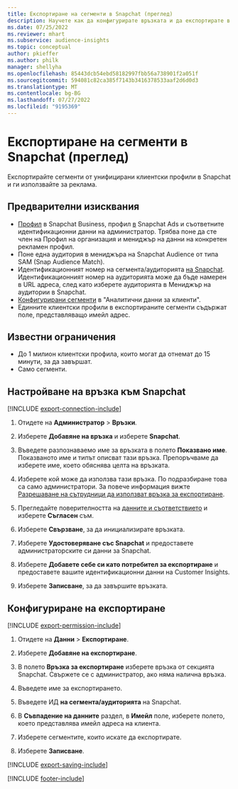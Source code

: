 ```yaml
---
title: Експортиране на сегменти в Snapchat (преглед)
description: Научете как да конфигурирате връзката и да експортирате в Snapchat.
ms.date: 07/25/2022
ms.reviewer: mhart
ms.subservice: audience-insights
ms.topic: conceptual
author: pkieffer
ms.author: philk
manager: shellyha
ms.openlocfilehash: 85443dcb54ebd58182997fbb56a738901f2a051f
ms.sourcegitcommit: 594081c82ca385f7143b3416378533aaf2d6d0d3
ms.translationtype: MT
ms.contentlocale: bg-BG
ms.lasthandoff: 07/27/2022
ms.locfileid: "9195369"
---
```

# <a name="export-segments-to-snapchat-preview"></a>Експортиране на сегменти в Snapchat (преглед)

Експортирайте сегменти от унифицирани клиентски профили в Snapchat и ги използвайте за реклама.

## <a name="prerequisites"></a>Предварителни изисквания

- [Профил](https://business.snapchat.com/) в Snapchat Business, профил [в](https://ads.snapchat.com/) Snapchat Ads и съответните идентификационни данни на администратор. Трябва поне да сте член на Профил на организация и мениджър на данни на конкретен рекламен профил.
- Поне една аудитория в мениджъра на Snapchat Audience от типа SAM (Snap Audience Match).
- Идентификационният номер на сегмента/аудиторията [на Snapchat](https://businesshelp.snapchat.com/s/article/custom-audiences). Идентификационният номер на аудиторията може да бъде намерен в URL адреса, след като изберете аудиторията в Мениджър на аудитории в Snapchat.
- [Конфигурирани сегменти](segments.md) в "Аналитични данни за клиенти".
- Единните клиентски профили в експортираните сегменти съдържат поле, представляващо имейл адрес.

## <a name="known-limitations"></a>Известни ограничения

- До 1 милион клиентски профила, които могат да отнемат до 15 минути, за да завършат.
- Само сегменти.

## <a name="set-up-connection-to-snapchat"></a>Настройване на връзка към Snapchat

[!INCLUDE [export-connection-include](includes/export-connection-admn.md)]

1. Отидете на **Администратор** > **Връзки**.

1. Изберете **Добавяне на връзка** и изберете **Snapchat**.

1. Въведете разпознаваемо име за връзката в полето **Показвано име**. Показваното име и типът описват тази връзка. Препоръчваме да изберете име, което обяснява целта на връзката.

1. Изберете кой може да използва тази връзка. По подразбиране това са само администратори. За повече информация вижте [Разрешаване на сътрудници да използват връзка за експортиране](connections.md#allow-contributors-to-use-a-connection-for-exports).

1. Прегледайте поверителността на [данните и съответствието](connections.md#data-privacy-and-compliance) и изберете **Съгласен** съм.

1. Изберете **Свързване**, за да инициализирате връзката.

1. Изберете **Удостоверяване със Snapchat** и предоставете администраторските си данни за Snapchat.

1. Изберете **Добавете себе си като потребител за експортиране** и предоставете вашите идентификационни данни на Customer Insights.

1. Изберете **Записване**, за да завършите връзката.

## <a name="configure-an-export"></a>Конфигуриране на експортиране

[!INCLUDE [export-permission-include](includes/export-permission.md)]

1. Отидете на **Данни** > **Експортиране**.

1. Изберете **Добавяне на експортиране**.

1. В полето **Връзка за експортиране** изберете връзка от секцията Snapchat. Свържете се с администратор, ако няма налична връзка.

1. Въведете име за експортирането.

1. Въведете ИД **на сегмента/аудиторията** на Snapchat.

1. В **Съвпадение на данните** раздел, в **Имейл** поле, изберете полето, което представлява имейл адреса на клиента.

1. Изберете сегментите, които искате да експортирате.

1. Изберете **Записване**.

[!INCLUDE [export-saving-include](includes/export-saving.md)]

[!INCLUDE [footer-include](includes/footer-banner.md)]

